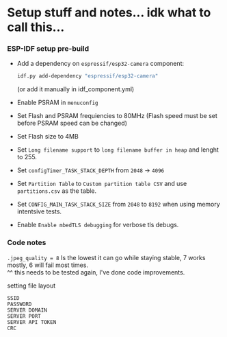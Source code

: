 

# Setup stuff and notes... idk what to call this...

### ESP-IDF setup pre-build

- Add a dependency on `espressif/esp32-camera` component:
  ```bash
  idf.py add-dependency "espressif/esp32-camera"
  ```
  (or add it manually in idf_component.yml)

- Enable PSRAM in `menuconfig` 
- Set Flash and PSRAM frequiencies to 80MHz (Flash speed must be set before PSRAM speed can be changed)
- Set Flash size to 4MB
- Set `Long filename support` to `long filename buffer in heap` and lenght to 255.
- Set `configTimer_TASK_STACK_DEPTH` from `2048` -> `4096`
- Set `Partition Table` to `Custom partition table CSV` and use `partitions.csv` as the table.
- Set `CONFIG_MAIN_TASK_STACK_SIZE` from `2048` to `8192` when using memory intentsive tests.
- Enable `Enable mbedTLS debugging` for verbose tls debugs.

### Code notes

`.jpeg_quality = 8` Is the lowest it can go while staying stable, 7 works mostly, 6 will fail most times.  
^^ this needs to be tested again, I've done code improvements.

setting file layout
```
SSID
PASSWORD
SERVER DOMAIN
SERVER PORT
SERVER API TOKEN
CRC
```